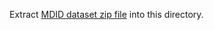 Extract [MDID dataset zip file](https://www.sz.tsinghua.edu.cn/labs/vipl/download/MDID.zip) into this directory.
